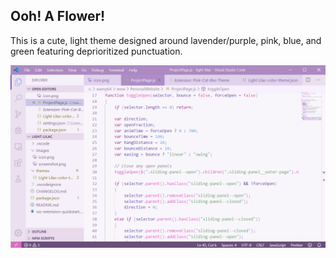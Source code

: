 ## Ooh! A Flower!
This is a cute, light theme designed around lavender/purple, pink, blue, and green featuring deprioritized punctuation.



![Screenshot](images/screenshot.png)